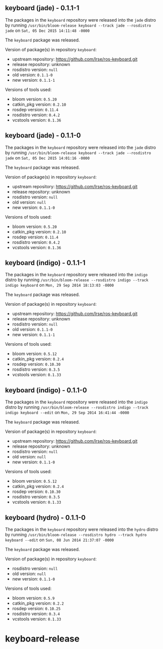 ## keyboard (jade) - 0.1.1-1

The packages in the `keyboard` repository were released into the `jade` distro by running `/usr/bin/bloom-release keyboard --track jade --rosdistro jade` on `Sat, 05 Dec 2015 14:11:48 -0000`

The `keyboard` package was released.

Version of package(s) in repository `keyboard`:
- upstream repository: https://github.com/lrse/ros-keyboard.git
- release repository: unknown
- rosdistro version: `null`
- old version: `0.1.1-0`
- new version: `0.1.1-1`

Versions of tools used:
- bloom version: `0.5.20`
- catkin_pkg version: `0.2.10`
- rosdep version: `0.11.4`
- rosdistro version: `0.4.2`
- vcstools version: `0.1.36`


## keyboard (jade) - 0.1.1-0

The packages in the `keyboard` repository were released into the `jade` distro by running `/usr/bin/bloom-release keyboard --track jade --rosdistro jade` on `Sat, 05 Dec 2015 14:01:16 -0000`

The `keyboard` package was released.

Version of package(s) in repository `keyboard`:
- upstream repository: https://github.com/lrse/ros-keyboard.git
- release repository: unknown
- rosdistro version: `null`
- old version: `null`
- new version: `0.1.1-0`

Versions of tools used:
- bloom version: `0.5.20`
- catkin_pkg version: `0.2.10`
- rosdep version: `0.11.4`
- rosdistro version: `0.4.2`
- vcstools version: `0.1.36`


## keyboard (indigo) - 0.1.1-1

The packages in the `keyboard` repository were released into the `indigo` distro by running `/usr/bin/bloom-release --rosdistro indigo --track indigo keyboard` on `Mon, 29 Sep 2014 18:13:03 -0000`

The `keyboard` package was released.

Version of package(s) in repository `keyboard`:
- upstream repository: https://github.com/lrse/ros-keyboard.git
- release repository: unknown
- rosdistro version: `null`
- old version: `0.1.1-0`
- new version: `0.1.1-1`

Versions of tools used:
- bloom version: `0.5.12`
- catkin_pkg version: `0.2.4`
- rosdep version: `0.10.30`
- rosdistro version: `0.3.5`
- vcstools version: `0.1.33`


## keyboard (indigo) - 0.1.1-0

The packages in the `keyboard` repository were released into the `indigo` distro by running `/usr/bin/bloom-release --rosdistro indigo --track indigo keyboard --edit` on `Mon, 29 Sep 2014 16:41:44 -0000`

The `keyboard` package was released.

Version of package(s) in repository `keyboard`:
- upstream repository: https://github.com/lrse/ros-keyboard.git
- release repository: unknown
- rosdistro version: `null`
- old version: `null`
- new version: `0.1.1-0`

Versions of tools used:
- bloom version: `0.5.12`
- catkin_pkg version: `0.2.4`
- rosdep version: `0.10.30`
- rosdistro version: `0.3.5`
- vcstools version: `0.1.33`


## keyboard (hydro) - 0.1.1-0

The packages in the `keyboard` repository were released into the `hydro` distro by running `/usr/bin/bloom-release --rosdistro hydro --track hydro keyboard --edit` on `Sun, 08 Jun 2014 21:37:07 -0000`

The `keyboard` package was released.

Version of package(s) in repository `keyboard`:
- rosdistro version: `null`
- old version: `null`
- new version: `0.1.1-0`

Versions of tools used:
- bloom version: `0.5.9`
- catkin_pkg version: `0.2.2`
- rosdep version: `0.10.25`
- rosdistro version: `0.3.4`
- vcstools version: `0.1.33`


keyboard-release
================
